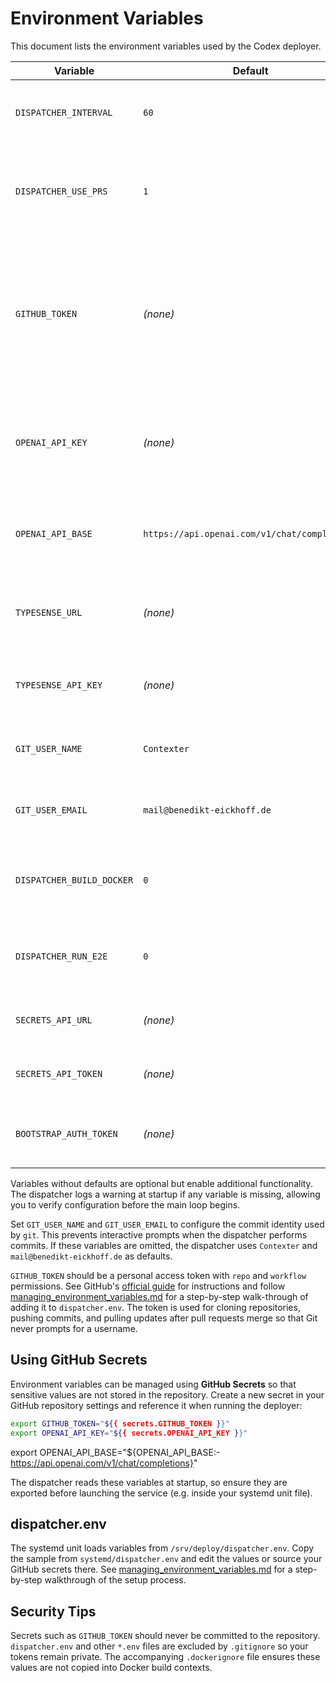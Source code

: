 # Environment Variables

This document lists the environment variables used by the Codex deployer.

| Variable | Default | Purpose |
|----------|---------|---------|
| `DISPATCHER_INTERVAL` | `60` | Interval in seconds between dispatcher loops. |
| `DISPATCHER_USE_PRS` | `1` | When set to `0` disables the pull request workflow and pushes directly to `main`. |
| `GITHUB_TOKEN` | _(none)_ | Personal access token used to clone private repositories, push commits, and open pull requests when PR mode is active. |
| `OPENAI_API_KEY` | _(none)_ | Enables AI-generated commit messages and allows the LLM Gateway to access OpenAI's API. |
| `OPENAI_API_BASE` | `https://api.openai.com/v1/chat/completions` | Optional override for the OpenAI API endpoint used by the LLM Gateway. |
| `TYPESENSE_URL` | _(none)_ | Base URL for a running Typesense instance used by FountainAI services. |
| `TYPESENSE_API_KEY` | _(none)_ | Optional API key for authenticating with Typesense. |
| `GIT_USER_NAME` | `Contexter` | Used to configure `git config --global user.name`. |
| `GIT_USER_EMAIL` | `mail@benedikt-eickhoff.de` | Used to configure `git config --global user.email`. |
| `DISPATCHER_BUILD_DOCKER` | `0` | Set to `1` to build Docker images for repos containing a `Dockerfile`. |
| `DISPATCHER_RUN_E2E` | `0` | Set to `1` to run `docker-compose` integration tests when available. |
| `SECRETS_API_URL` | _(none)_ | Endpoint for retrieving secrets at startup. |
| `SECRETS_API_TOKEN` | _(none)_ | Authentication token for the secrets service. |
| `BOOTSTRAP_AUTH_TOKEN` | _(none)_ | Optional bearer token required by the Bootstrap service. |

Variables without defaults are optional but enable additional functionality.
The dispatcher logs a warning at startup if any variable is missing, allowing
you to verify configuration before the main loop begins.

Set `GIT_USER_NAME` and `GIT_USER_EMAIL` to configure the commit identity used
by `git`. This prevents interactive prompts when the dispatcher performs commits.
If these variables are omitted, the dispatcher uses `Contexter` and
`mail@benedikt-eickhoff.de` as defaults.

`GITHUB_TOKEN` should be a personal access token with `repo` and `workflow`
permissions. See GitHub's
[official guide](https://docs.github.com/en/authentication/keeping-your-account-and-data-secure/creating-a-personal-access-token)
for instructions and follow
[managing_environment_variables.md](managing_environment_variables.md) for a
step-by-step walk-through of adding it to `dispatcher.env`.
The token is used for cloning repositories, pushing commits, and pulling
updates after pull requests merge so that Git never prompts for a username.

## Using GitHub Secrets

Environment variables can be managed using **GitHub Secrets** so that sensitive
values are not stored in the repository. Create a new secret in your GitHub
repository settings and reference it when running the deployer:

```bash
export GITHUB_TOKEN="${{ secrets.GITHUB_TOKEN }}"
export OPENAI_API_KEY="${{ secrets.OPENAI_API_KEY }}"
```
export OPENAI_API_BASE="${OPENAI_API_BASE:-https://api.openai.com/v1/chat/completions}"

The dispatcher reads these variables at startup, so ensure they are exported
before launching the service (e.g. inside your systemd unit file).

## dispatcher.env

The systemd unit loads variables from `/srv/deploy/dispatcher.env`. Copy the
sample from `systemd/dispatcher.env` and edit the values or source your GitHub
secrets there. See
[managing_environment_variables.md](managing_environment_variables.md) for a
step-by-step walkthrough of the setup process.

## Security Tips

Secrets such as `GITHUB_TOKEN` should never be committed to the repository.
`dispatcher.env` and other `*.env` files are excluded by `.gitignore` so your
tokens remain private. The accompanying `.dockerignore` file ensures these
values are not copied into Docker build contexts.
